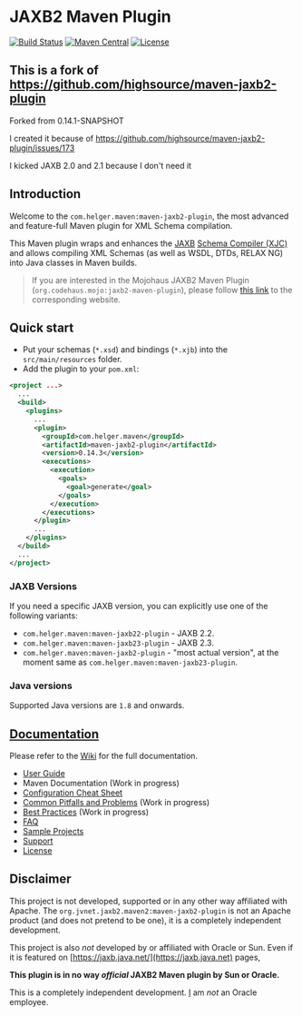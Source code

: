 # JAXB2 Maven Plugin

[![Build Status](https://travis-ci.com/phax/maven-jaxb2-plugin.svg?branch=master)](https://travis-ci.com/phax/maven-jaxb2-plugin)
[![Maven Central](https://img.shields.io/maven-central/v/com.helger.maven/maven-jaxb2-plugin-project.svg?label=Maven%20Central)](https://search.maven.org/search?q=g:%22com.helger.maven%22%20AND%20a:%22maven-jaxb2-plugin-project%22)
[![License](https://img.shields.io/badge/license-BSD%202-blue.svg)](https://opensource.org/licenses/BSD-2-Clause)

## This is a fork of https://github.com/highsource/maven-jaxb2-plugin

Forked from 0.14.1-SNAPSHOT

I created it because of https://github.com/highsource/maven-jaxb2-plugin/issues/173

I kicked JAXB 2.0 and 2.1 because I don't need it

## Introduction

Welcome to the `com.helger.maven:maven-jaxb2-plugin`, the most advanced and feature-full Maven plugin for XML Schema compilation.

This Maven plugin wraps and enhances the [JAXB](https://jaxb.java.net/) [Schema Compiler (XJC)](http://docs.oracle.com/javase/6/docs/technotes/tools/share/xjc.html) and allows
compiling XML Schemas (as well as WSDL, DTDs, RELAX NG) into Java classes in Maven builds.

> If you are interested in the Mojohaus JAXB2 Maven Plugin (`org.codehaus.mojo:jaxb2-maven-plugin`),
> please follow [this link](https://github.com/mojohaus/jaxb2-maven-plugin) to the corresponding website.

## Quick start

* Put your schemas (`*.xsd`) and bindings (`*.xjb`) into the `src/main/resources` folder.
* Add the plugin to your `pom.xml`:

```xml
<project ...>
  ...
  <build>
    <plugins>
      ...
      <plugin>
        <groupId>com.helger.maven</groupId>
        <artifactId>maven-jaxb2-plugin</artifactId>
        <version>0.14.3</version>
        <executions>
          <execution>
            <goals>
              <goal>generate</goal>
            </goals>
          </execution>
        </executions>
      </plugin>
      ...
    </plugins>
  </build>
  ...
</project>
```

### JAXB Versions

If you need a specific JAXB version, you can explicitly use one of the following variants:

* `com.helger.maven:maven-jaxb22-plugin` - JAXB 2.2.
* `com.helger.maven:maven-jaxb23-plugin` - JAXB 2.3.
* `com.helger.maven:maven-jaxb2-plugin` - "most actual version", at the moment same as `com.helger.maven:maven-jaxb23-plugin`.

### Java versions

Supported Java versions are `1.8` and onwards.

## [Documentation](https://github.com/highsource/maven-jaxb2-plugin/wiki)

Please refer to the [Wiki](https://github.com/highsource/maven-jaxb2-plugin/wiki) for the full documentation.

* [User Guide](https://github.com/highsource/maven-jaxb2-plugin/wiki/User-Guide)
* Maven Documentation  (Work in progress)
* [Configuration Cheat Sheet](https://github.com/highsource/maven-jaxb2-plugin/wiki/Configuration-Cheat-Sheet)
* [Common Pitfalls and Problems](https://github.com/highsource/maven-jaxb2-plugin/wiki/Common-Pitfalls-and-Problems) (Work in progress)
* [Best Practices](https://github.com/highsource/maven-jaxb2-plugin/wiki/Best-Practices) (Work in progress)
* [FAQ](https://github.com/highsource/maven-jaxb2-plugin/wiki/FAQ)
* [Sample Projects](https://github.com/highsource/maven-jaxb2-plugin/wiki/Sample-Projects)
* [Support](https://github.com/highsource/maven-jaxb2-plugin/wiki/Support)
* [License](https://github.com/highsource/maven-jaxb2-plugin/blob/master/LICENSE)

## Disclaimer

This project is not developed, supported or in any other way affiliated with Apache. The `org.jvnet.jaxb2.maven2:maven-jaxb2-plugin` is not an Apache product (and does not pretend to be one), it is a completely independent development.

This project is also *not* developed by or affiliated with Oracle or Sun. Even if it is featured on [https://jaxb.java.net/](https://jaxb.java.net) pages, 

**This plugin is in no way _official_ JAXB2 Maven plugin by Sun or Oracle.**

This is a completely independent development. [I](https://github.com/highsource) am *not* an Oracle employee.
